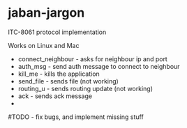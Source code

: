 # jaban-jargon
ITC-8061 protocol implementation

Works on Linux and Mac

* connect_neighbour - asks for neighbour ip and port 
* auth_msg - send auth message to connect to neighbour
* kill_me - kills the application
* send_file - sends file (not working)
* routing_u - sends routing update (not working)
* ack - sends ack message
* 




#TODO - fix bugs, and implement missing stuff